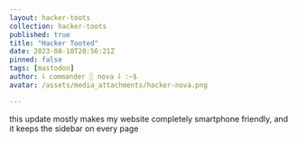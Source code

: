 ```yaml
---
layout: hacker-toots
collection: hacker-toots
published: true
title: "Hacker Tooted"
date: 2023-08-10T20:56:21Z
pinned: false
tags: [mastodon]
author: ⸸ commander ░ nova ⸸ :~$
avatar: /assets/media_attachments/hacker-nova.png

---
```


<p>this update mostly makes my website completely smartphone friendly, and it keeps the sidebar on every page</p>


